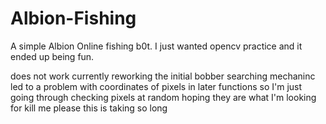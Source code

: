 # Albion-Fishing
A simple Albion Online fishing b0t. I just wanted opencv practice and it ended up being fun.

does not work currently
reworking the initial bobber searching mechaninc led to a problem with coordinates of pixels in later functions so I'm just going through checking pixels at random hoping they are what I'm looking for kill me please this is taking so long
